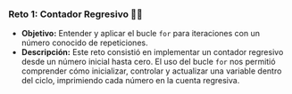 ### Reto 1: Contador Regresivo 🧑‍🎓
-   **Objetivo:** Entender y aplicar el bucle `for` para iteraciones con un número conocido de repeticiones.
-   **Descripción:** Este reto consistió en implementar un contador regresivo desde un número inicial hasta cero. El uso del bucle `for` nos permitió comprender cómo inicializar, controlar y actualizar una variable dentro del ciclo, imprimiendo cada número en la cuenta regresiva.
